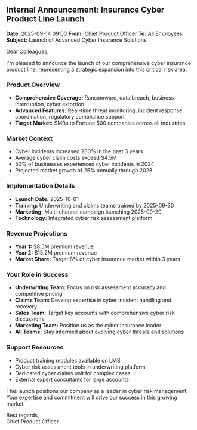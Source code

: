 ## Internal Announcement: Insurance Cyber Product Line Launch

**Date:** 2025-09-14 09:00
**From:** Chief Product Officer
**To:** All Employees
**Subject:** Launch of Advanced Cyber Insurance Solutions

Dear Colleagues,

I'm pleased to announce the launch of our comprehensive cyber insurance product line, representing a strategic expansion into this critical risk area.

### Product Overview
- **Comprehensive Coverage:** Ransomware, data breach, business interruption, cyber extortion
- **Advanced Features:** Real-time threat monitoring, incident response coordination, regulatory compliance support
- **Target Market:** SMBs to Fortune 500 companies across all industries

### Market Context
- Cyber incidents increased 280% in the past 3 years
- Average cyber claim costs exceed $4.5M
- 50% of businesses experienced cyber incidents in 2024
- Projected market growth of 25% annually through 2028

### Implementation Details
- **Launch Date:** 2025-10-01
- **Training:** Underwriting and claims teams trained by 2025-09-30
- **Marketing:** Multi-channel campaign launching 2025-09-20
- **Technology:** Integrated cyber risk assessment platform

### Revenue Projections
- **Year 1:** $8.5M premium revenue
- **Year 2:** $15.2M premium revenue
- **Market Share:** Target 8% of cyber insurance market within 3 years

### Your Role in Success
- **Underwriting Team:** Focus on risk assessment accuracy and competitive pricing
- **Claims Team:** Develop expertise in cyber incident handling and recovery
- **Sales Team:** Target key accounts with comprehensive cyber risk discussions
- **Marketing Team:** Position us as the cyber insurance leader
- **All Teams:** Stay informed about evolving cyber threats and solutions

### Support Resources
- Product training modules available on LMS
- Cyber risk assessment tools in underwriting platform
- Dedicated cyber claims unit for complex cases
- External expert consultants for large accounts

This launch positions our company as a leader in cyber risk management. Your expertise and commitment will drive our success in this growing market.

Best regards,  
Chief Product Officer